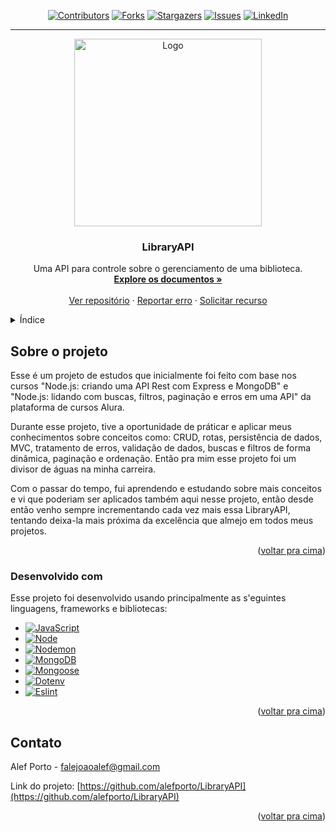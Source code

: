 <a id="readme-top"></a>

<!---------------------------------- SHIELDS ------------------------------>
<!-- No final do documento está a declaração das variáveis de referência -->

<div align="center">

[![Contributors][contributors-shield]][contributors-url]
[![Forks][forks-shield]][forks-url]
[![Stargazers][stars-shield]][stars-url]
[![Issues][issues-shield]][issues-url]
[![LinkedIn][linkedin-shield]][linkedin-url]

</div>



<!--[![MIT License][license-shield]][license-url]-->
---

<!-- LOGO -->

<div align="center">
  <a href="https://github.com/Anmol-Baranwal/Cool-GIFs-For-GitHub/assets/74038190/403af6cc-32fd-4026-8fb5-ae523bf899c3">
    <img src="https://github.com/Anmol-Baranwal/Cool-GIFs-For-GitHub/assets/74038190/403af6cc-32fd-4026-8fb5-ae523bf899c3" alt="Logo" width="300">
  </a>

  <h3 align="center">LibraryAPI</h3>

  <p align="center">
    Uma API para controle sobre o gerenciamento de uma biblioteca.
    <br/>
    <a href="https://github.com/alefporto/LibraryAPI"><strong>Explore os documentos »</strong></a>
    <br/>
    <br/>
    <a href="https://github.com/alefporto/LibraryAPI">Ver repositório</a>
    ·
    <a href="https://github.com/alefporto/LibraryAPI/issues/new?labels=bug&template=bug-report---.md">Reportar erro</a>
    ·
    <a href="https://github.com/alefporto/LibraryAPI/issues/new?labels=enhancement&template=feature-request---.md">Solicitar recurso</a>
  </p>
</div>

<!-- ÍNDICE -->
<details>
  <summary>Índice</summary>
  <ol>
    <li>
      <a href="#sobre-o-projeto">Sobre o projeto</a>
      <ul>
        <li><a href="#desenvolvido-com">Desenvolvido com</a></li>
      </ul>
    </li>
    <li><a href="#contato">Contato</a></li>
  </ol>
</details>

<!-- Sobre o projeto -->
## Sobre o projeto

Esse é um projeto de estudos que inicialmente foi feito com base nos cursos "Node.js: criando uma API Rest com Express e MongoDB" e "Node.js: lidando com buscas, filtros, paginação e erros em uma API" da plataforma de cursos Alura.

Durante esse projeto, tive a oportunidade de práticar e aplicar meus conhecimentos sobre conceitos como: CRUD, rotas, persistência de dados, MVC, tratamento de erros, validação de dados, buscas e filtros de forma dinâmica, paginação e ordenação. Então pra mim esse projeto foi um divisor de águas na minha carreira.

Com o passar do tempo, fui aprendendo e estudando sobre mais conceitos e vi que poderiam ser aplicados também aqui nesse projeto, então desde então venho sempre incrementando cada vez mais essa LibraryAPI, tentando deixa-la mais próxima da excelência que almejo em todos meus projetos.

<p align="right">(<a id="sobre-o-projeto" href="#readme-top">voltar pra cima</a>)</p>



### Desenvolvido com

Esse projeto foi desenvolvido usando principalmente as s'eguintes linguagens, frameworks e bibliotecas:

* [![JavaScript][JavaScript]][JavaScript-url]
* [![Node][Node.js]][Node-url]
* [![Nodemon][Nodemon]][Nodemon-url]
* [![MongoDB][MongoDB]][MongoDB-url]
* [![Mongoose][Mongoose]][Mongoose-url]
* [![Dotenv][Dotenv]][Dotenv-url]
* [![Eslint][Eslint]][Eslint-url]

<p align="right">(<a id="desenvolvido-com" href="#readme-top" >voltar pra cima</a>)</p>

<!-- Contato -->
## Contato

Alef Porto - falejoaoalef@gmail.com

Link do projeto: [https://github.com/alefporto/LibraryAPI](https://github.com/alefporto/LibraryAPI)

<p align="right">(<a id="contato" href="#readme-top">voltar pra cima</a>)</p>

<!-- MARKDOWN LINKS & IMAGENS -->
[contributors-shield]: https://img.shields.io/github/contributors/alefporto/LibraryAPI?style=for-the-badge
[contributors-url]: https://github.com/alefporto/LibraryAPI/graphs/contributors
[forks-shield]: https://img.shields.io/github/forks/alefporto/LibraryAPI?style=for-the-badge
[forks-url]: https://github.com/alefporto/LibraryAPI/network/members
[stars-shield]: https://img.shields.io/github/stars/alefporto/LibraryAPI?style=for-the-badge
[stars-url]: https://github.com/alefporto/LibraryAPI/stargazers
[issues-shield]: https://img.shields.io/github/issues/alefporto/LibraryAPI?style=for-the-badge
[issues-url]: https://github.com/alefporto/LibraryAPI/issues
[license-shield]: https://img.shields.io/github/license/alefporto/LibraryAPI?style=for-the-badge
[license-url]: https://github.com/alefporto/LibraryAPI/blob/master/LICENSE.txt
[linkedin-shield]: https://img.shields.io/badge/-LinkedIn-black.svg?style=for-the-badge&logo=linkedin&colorB=555
[linkedin-url]: https://linkedin.com/in/alefporto
[Node.js]: https://img.shields.io/badge/Node.js-5FA04E?style=for-the-badge&logo=nodedotjs&logoColor=white
[Node-url]: https://nodejs.org/en
[Nodemon]: https://img.shields.io/badge/Nodemon-76D04B?style=for-the-badge&logo=nodemon&logoColor=white
[Nodemon-url]: https://www.npmjs.com/package/nodemon
[JavaScript]: https://img.shields.io/badge/JavaScript-F7DF1E?style=for-the-badge&logo=javascript&logoColor=black
[JavaScript-url]: https://developer.mozilla.org/pt-BR/docs/Web/JavaScript
[MongoDB]: https://img.shields.io/badge/MongoDB-47A248?style=for-the-badge&logo=mongodb&logoColor=white
[MongoDB-url]: https://www.mongodb.com
[Mongoose]: https://img.shields.io/badge/Mongoose-880000?style=for-the-badge&logo=mongoose&logoColor=white
[Mongoose-url]: https://mongoosejs.com
[Dotenv]: https://img.shields.io/badge/Dotenv-ECD53F?style=for-the-badge&logo=dotenv&logoColor=black
[Dotenv-url]: https://mongoosejs.com
[Eslint]: https://img.shields.io/badge/Eslint-4B32C3?style=for-the-badge&logo=eslint&logoColor=white
[Eslint-url]: https://mongoosejs.com
